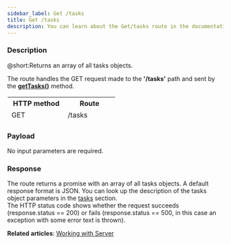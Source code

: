 ```yaml
---
sidebar_label: Get /tasks
title: Get /tasks
description: You can learn about the Get/tasks route in the documentation of the DHTMLX JavaScript To Do List library. Browse developer guides and API reference, try out code examples and live demos, and download a free 30-day evaluation version of DHTMLX To Do List.
---
```


### Description

@short:Returns an array of all tasks objects.

The route handles the GET request made to the **'/tasks'** path and sent by the [**getTasks()**](api/rest_api/methods/gettasks_method.md) method. 

<table style="border: 1px solid white; border-collapse: collapse; width:50%">
<thead style="border: 1px solid white; border-collapse: collapse;">
<th style="width:25%">HTTP method</th>
<th style="width:25%">Route</th>
</thead>
<tbody style="border: 1px solid white; border-collapse: collapse">
<tr>
<td>GET</td>
<td>/tasks</td>
</tr>
</tbody>
</table>


### Payload

No input parameters are required. 

### Response

The route returns a promise with an array of all tasks objects. A default response format is JSON. 
You can look up the description of the tasks object parameters in the [tasks]("api/configs/tasks_config") section. <br/> 
The HTTP status code shows whether the request succeeds (response.status == 200) or fails (response.status == 500, in this case an exception with some error text is thrown).

**Related articles**: [Working with Server](guides/working_with_server.md)